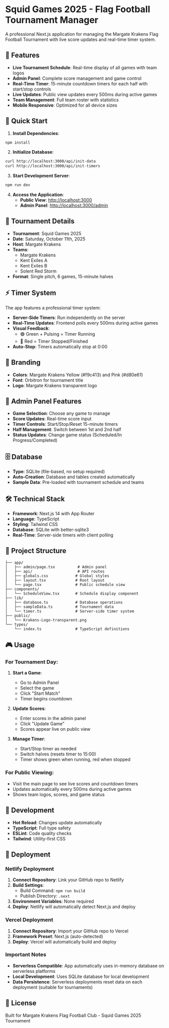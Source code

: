# Squid Games 2025 - Flag Football Tournament Manager

A professional Next.js application for managing the Margate Krakens Flag Football Tournament with live score updates and real-time timer system.

## 🏈 Features

- **Live Tournament Schedule**: Real-time display of all games with team logos
- **Admin Panel**: Complete score management and game control
- **Real-Time Timer**: 15-minute countdown timers for each half with start/stop controls
- **Live Updates**: Public view updates every 500ms during active games
- **Team Management**: Full team roster with statistics
- **Mobile Responsive**: Optimized for all device sizes

## 🚀 Quick Start

1. **Install Dependencies**:
```bash
npm install
```

2. **Initialize Database**:
```bash
curl http://localhost:3000/api/init-data
curl http://localhost:3000/api/init-timers
```

3. **Start Development Server**:
```bash
npm run dev
```

4. **Access the Application**:
   - **Public View**: [http://localhost:3000](http://localhost:3000)
   - **Admin Panel**: [http://localhost:3000/admin](http://localhost:3000/admin)

## 🎯 Tournament Details

- **Tournament**: Squid Games 2025
- **Date**: Saturday, October 11th, 2025
- **Host**: Margate Krakens
- **Teams**: 
  - Margate Krakens
  - Kent Exiles A
  - Kent Exiles B
  - Solent Red Storm
- **Format**: Single pitch, 6 games, 15-minute halves

## ⚡ Timer System

The app features a professional timer system:
- **Server-Side Timers**: Run independently on the server
- **Real-Time Updates**: Frontend polls every 500ms during active games
- **Visual Feedback**: 
  - 🟢 Green + Pulsing = Timer Running
  - 🔴 Red = Timer Stopped/Finished
- **Auto-Stop**: Timers automatically stop at 0:00

## 🎨 Branding

- **Colors**: Margate Krakens Yellow (#f9c413) and Pink (#d80e61)
- **Font**: Orbitron for tournament title
- **Logo**: Margate Krakens transparent logo

## 📱 Admin Panel Features

- **Game Selection**: Choose any game to manage
- **Score Updates**: Real-time score input
- **Timer Controls**: Start/Stop/Reset 15-minute timers
- **Half Management**: Switch between 1st and 2nd half
- **Status Updates**: Change game status (Scheduled/In Progress/Completed)

## 🗄️ Database

- **Type**: SQLite (file-based, no setup required)
- **Auto-Creation**: Database and tables created automatically
- **Sample Data**: Pre-loaded with tournament schedule and teams

## 🛠️ Technical Stack

- **Framework**: Next.js 14 with App Router
- **Language**: TypeScript
- **Styling**: Tailwind CSS
- **Database**: SQLite with better-sqlite3
- **Real-Time**: Server-side timers with client polling

## 📁 Project Structure

```
├── app/
│   ├── admin/page.tsx          # Admin panel
│   ├── api/                    # API routes
│   ├── globals.css            # Global styles
│   ├── layout.tsx             # Root layout
│   └── page.tsx               # Public schedule view
├── components/
│   └── ScheduleView.tsx       # Schedule display component
├── lib/
│   ├── database.ts            # Database operations
│   ├── sampleData.ts          # Tournament data
│   └── timer.ts               # Server-side timer system
├── public/
│   └── Krakens-Logo-transparent.png
└── types/
    └── index.ts               # TypeScript definitions
```

## 🎮 Usage

### For Tournament Day:

1. **Start a Game**:
   - Go to Admin Panel
   - Select the game
   - Click "Start Match"
   - Timer begins countdown

2. **Update Scores**:
   - Enter scores in the admin panel
   - Click "Update Game"
   - Scores appear live on public view

3. **Manage Timer**:
   - Start/Stop timer as needed
   - Switch halves (resets timer to 15:00)
   - Timer shows green when running, red when stopped

### For Public Viewing:
- Visit the main page to see live scores and countdown timers
- Updates automatically every 500ms during active games
- Shows team logos, scores, and game status

## 🔧 Development

- **Hot Reload**: Changes update automatically
- **TypeScript**: Full type safety
- **ESLint**: Code quality checks
- **Tailwind**: Utility-first CSS

## 🚀 Deployment

### Netlify Deployment
1. **Connect Repository**: Link your GitHub repo to Netlify
2. **Build Settings**: 
   - Build Command: `npm run build`
   - Publish Directory: `.next`
3. **Environment Variables**: None required
4. **Deploy**: Netlify will automatically detect Next.js and deploy

### Vercel Deployment
1. **Connect Repository**: Import your GitHub repo to Vercel
2. **Framework Preset**: Next.js (auto-detected)
3. **Deploy**: Vercel will automatically build and deploy

### Important Notes
- **Serverless Compatible**: App automatically uses in-memory database on serverless platforms
- **Local Development**: Uses SQLite database for local development
- **Data Persistence**: Serverless deployments reset data on each deployment (suitable for tournaments)

## 📄 License

Built for Margate Krakens Flag Football Club - Squid Games 2025 Tournament
